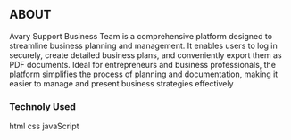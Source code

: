 
## ABOUT
Avary Support Business Team is a comprehensive platform designed to streamline business planning and management. It enables users to log in securely, create detailed business plans, and conveniently export them as PDF documents. Ideal for entrepreneurs and business professionals, the platform simplifies the process of planning and documentation, making it easier to manage and present business strategies effectively


### Technoly Used
html
css
javaScript

